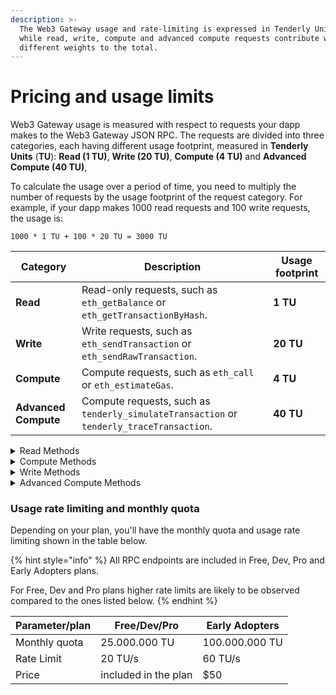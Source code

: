 ```yaml
---
description: >-
  The Web3 Gateway usage and rate-limiting is expressed in Tenderly Units (TU),
  while read, write, compute and advanced compute requests contribute with
  different weights to the total.
---
```


# Pricing and usage limits

Web3 Gateway usage is measured with respect to requests your dapp makes to the Web3 Gateway JSON RPC. The requests are divided into three categories, each having different usage footprint, measured in **Tenderly Units** (**TU**): **Read (1 TU)**, **Write (20 TU)**, **Compute (4 TU)** and **Advanced** **Compute (40 TU)**,

To calculate the usage over a period of time, you need to multiply the number of requests by the usage footprint of the request category. For example, if your dapp makes 1000 read requests and 100 write requests, the usage is:

```
1000 * 1 TU + 100 * 20 TU = 3000 TU
```

| Category             | Description                                                                              | Usage footprint |
| -------------------- | ---------------------------------------------------------------------------------------- | --------------- |
| **Read**             | Read-only requests, such as `eth_getBalance` or `eth_getTransactionByHash`.              | **1 TU**        |
| **Write**            | Write requests, such as `eth_sendTransaction` or `eth_sendRawTransaction`.               | **20 TU**       |
| **Compute**          | Compute requests, such as `eth_call` or `eth_estimateGas`.                               | **4 TU**        |
| **Advanced Compute** | Compute requests, such as `tenderly_simulateTransaction` or `tenderly_traceTransaction`. | **40 TU**       |



<details>

<summary>Read Methods</summary>

* `eth_accounts`
* `eth_blockNumber`
* `eth_chainId`
* `eth_coinbase`
* `eth_feeHistory`
* `eth_gasPrice`
* `eth_getBalance`
* `eth_getBlockByHash`
* `eth_getBlockByNumber`
* `eth_getBlockReceipts`
* `eth_getBlockTransactionCountByHash`
* `eth_getBlockTransactionCountByNumber`
* `eth_getCode`
* `eth_getStorageAt`
* `eth_getTransactionByBlockHashAndIndex`
* `eth_getTransactionByBlockNumberAndIndex`
* `eth_getTransactionByHash`
* `eth_getTransactionCount`
* `eth_getTransactionReceipt`
* `eth_getUncleByBlockHashAndIndex`
* `eth_getUncleByBlockNumberAndIndex`
* `eth_getUncleCountByBlockHash`
* `eth_getUncleCountByBlockNumber`
* `eth_hashrate`
* `eth_maxPriorityFeePerGas`
* `eth_mining`
* `eth_newBlockFilter`
* `eth_newFilter`
* `eth_protocolVersion`
* `eth_syncing`
* `eth_uninstallFilter`
* `net_listening`
* `net_peerCount`
* `net_version`
* `web3_clientVersion`
* `web3_sha3`

</details>

<details>

<summary>Compute Methods</summary>

* `eth_call`
* `eth_estimateGas`
* `eth_getFilterChanges`
* `eth_getFilterLogs`
* `eth_getLogs`

</details>

<details>

<summary>Write Methods</summary>

* `eth_sendRawTransaction`

</details>

<details>

<summary>Advanced Compute Methods</summary>

* `tenderly_simulateTransaction`
* `tenderly_traceTransaction`
* `tenderly_simulateBundle` (multiplied by the number of transactions in a bundle)

</details>

### Usage rate limiting and monthly quota

Depending on your plan, you'll have the monthly quota and usage rate limiting shown in the table below.

{% hint style="info" %}
All RPC endpoints are included in Free, Dev, Pro and Early Adopters plans.&#x20;

For Free, Dev and Pro plans higher rate limits are likely to be observed compared to the ones listed below.
{% endhint %}

| Parameter/plan | Free/Dev/Pro         | Early Adopters |
| -------------- | -------------------- | -------------- |
| Monthly quota  | 25.000.000 TU        | 100.000.000 TU |
| Rate Limit     | 20 TU/s              | 60 TU/s        |
| Price          | included in the plan | $50            |
